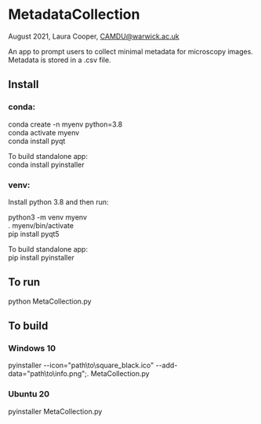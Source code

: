 # MetadataCollection
August 2021, Laura Cooper, CAMDU@warwick.ac.uk

An app to prompt users to collect minimal metadata for microscopy images. Metadata is stored in a .csv file.

## Install 
### conda:

conda create -n myenv python=3.8\
conda activate myenv\
conda install pyqt

To build standalone app:\
conda install pyinstaller

### venv:
Install python 3.8 and then run:

python3 -m venv myenv\
. myenv/bin/activate\
pip install pyqt5

To build standalone app:\
pip install pyinstaller

## To run
python MetaCollection.py

## To build 
### Windows 10
pyinstaller --icon="path\to\square_black.ico" --add-data="path\to\info.png";. MetaCollection.py

### Ubuntu 20
pyinstaller MetaCollection.py
